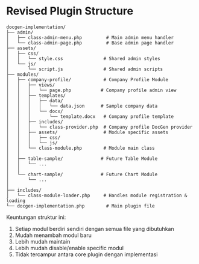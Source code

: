 # Revised Plugin Structure

```
docgen-implementation/
├── admin/
│   ├── class-admin-menu.php         # Main admin menu handler
│   └── class-admin-page.php         # Base admin page handler
├── assets/
│   ├── css/
│   │   └── style.css               # Shared admin styles
│   └── js/
│       └── script.js               # Shared admin scripts
├── modules/
│   ├── company-profile/            # Company Profile Module
│   │   ├── views/
│   │   │   └── page.php           # Company profile admin view
│   │   ├── templates/
│   │   │   ├── data/
│   │   │   │   └── data.json      # Sample company data
│   │   │   └── docx/
│   │   │       └── template.docx   # Company profile template
│   │   ├── includes/
│   │   │   └── class-provider.php  # Company profile DocGen provider
│   │   ├── assets/                 # Module specific assets
│   │   │   ├── css/
│   │   │   └── js/
│   │   └── class-module.php        # Module main class
│   │
│   ├── table-sample/              # Future Table Module
│   │   └── ...
│   │
│   └── chart-sample/              # Future Chart Module
│       └── ...
│
├── includes/
│   └── class-module-loader.php     # Handles module registration & loading
└── docgen-implementation.php        # Main plugin file
```

Keuntungan struktur ini:
1. Setiap modul berdiri sendiri dengan semua file yang dibutuhkan
2. Mudah menambah modul baru
3. Lebih mudah maintain
4. Lebih mudah disable/enable specific modul
5. Tidak tercampur antara core plugin dengan implementasi
